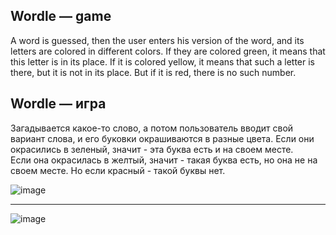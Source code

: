 ## Wordle — game  

A word is guessed, then the user enters his version of the word, and its letters are colored in different colors.
If they are colored green, it means that this letter is in its place.
If it is colored yellow, it means that such a letter is there, but it is not in its place. But if it is red, there is no such number.

## Wordle — игра  

Загадывается какое-то слово, а потом пользователь вводит свой вариант слова, и его буковки окрашиваются в разные цвета. 
Если они окрасились в зеленый, значит - эта буква есть и на своем месте.  
Если она окрасилась в желтый, значит - такая буква есть, но она не на своем месте. Но если красный - такой буквы нет.

![image](https://github.com/user-attachments/assets/1c019dee-4b45-4955-a86c-8965aaa01498)


***

![image](https://github.com/user-attachments/assets/6098138d-b3e3-4d05-b676-87346d2079cb)


